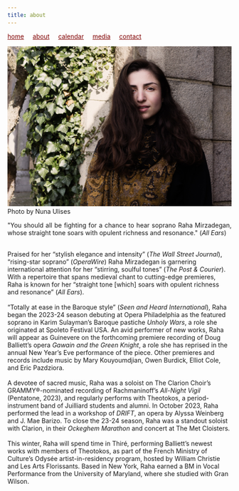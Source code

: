 ```yaml
---
title: about
---
```

<style>
a { color: maroon; } 
</style>
[home](/)&nbsp;&nbsp;&nbsp;&nbsp; [about](/about)&nbsp;&nbsp;&nbsp;&nbsp; [calendar](/calendar)&nbsp;&nbsp;&nbsp;&nbsp; [media](/media)&nbsp;&nbsp;&nbsp;&nbsp; [contact](/contact)

![photo](Raha_cloisters.jpg)<br>
Photo by Nuna Ulises

<p style="text-align:justify">
"You should all be fighting for a chance to hear soprano Raha Mirzadegan, whose straight tone soars with opulent richness and resonance." (<i>All Ears</i>)<br>
<br>
  
Praised for her “stylish elegance and intensity” (<i>The Wall Street Journal</i>), “rising-star soprano” (<i>OperaWire</i>) Raha Mirzadegan is garnering international attention for her “stirring, soulful tones” (<i>The Post & Courier</i>). With a repertoire that spans medieval chant to cutting-edge premieres, Raha is known for her “straight tone [which] soars with opulent richness and resonance” (<i>All Ears</i>).
<br>
<br>
“Totally at ease in the Baroque style” (<i>Seen and Heard International</i>), Raha began the 2023-24 season debuting at Opera Philadelphia as the featured soprano in Karim Sulayman’s Baroque pastiche <i>Unholy Wars</i>, a role she originated at Spoleto Festival USA. An avid performer of new works, Raha will appear as Guinevere on the forthcoming premiere recording of Doug Balliett’s opera <i>Gawain and the Green Knight</i>, a role she has reprised in the annual New Year’s Eve performance of the piece. Other premieres and records include music by Mary Kouyoumdjian, Owen Burdick, Elliot Cole, and Eric Pazdziora.
<br>
<br>
A devotee of sacred music, Raha was a soloist on The Clarion Choir’s GRAMMY®-nominated recording of Rachmaninoff’s <i>All-Night Vigil</i> (Pentatone, 2023), and regularly performs with Theotokos, a period-instrument band of Juilliard students and alumni. In October 2023, Raha performed the lead in a workshop of <i>DRIFT</i>, an opera by Alyssa Weinberg and J. Mae Barizo. To close the 23-24 season, Raha was a standout soloist with Clarion, in their <i>Ockeghem Marathon</i> and concert at The Met Cloisters.
<br>
<br>
This winter, Raha will spend time in Thiré, performing Balliett’s newest works with members of Theotokos, as part of the French Ministry of Culture’s Odysée artist-in-residency program, hosted by William Christie and Les Arts Florissants. Based in New York, Raha earned a BM in Vocal Performance from the University of Maryland, where she studied with Gran Wilson.
</p>
